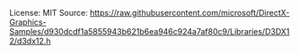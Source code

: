 License: MIT
Source:
https://raw.githubusercontent.com/microsoft/DirectX-Graphics-Samples/d930dcdf1a5855943b621b6ea946c924a7af80c9/Libraries/D3DX12/d3dx12.h

